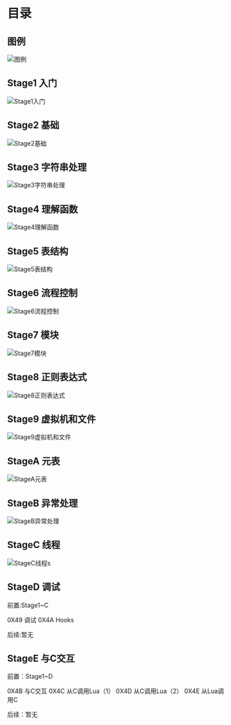 # 目录

## 图例

![图例](XMLimages/Legend.svg)

## Stage1 入门

![Stage1入门](XMLimages/Stage1入门.svg)

## Stage2 基础

![Stage2基础](XMLimages/Stage2基础.svg)

## Stage3 字符串处理

![Stage3字符串处理](XMLimages/Stage3字符串处理.svg)

## Stage4 理解函数

![Stage4理解函数](XMLimages/Stage4理解函数.svg)

## Stage5 表结构

![Stage5表结构](XMLimages/Stage5表结构.svg)

## Stage6 流程控制

![Stage6流程控制](XMLimages/Stage6流程控制.svg)

## Stage7 模块

![Stage7模块](XMLimages/Stage7模块.svg)

## Stage8 正则表达式

![Stage8正则表达式](XMLimages/Stage8正则表达式.svg)

## Stage9 虚拟机和文件

![Stage9虚拟机和文件](XMLimages/Stage9虚拟机和文件.svg)

## StageA 元表

![StageA元表](XMLimages/StageA元表.svg)

## StageB 异常处理

![StageB异常处理](XMLimages/StageB异常处理.svg)

## StageC 线程

![StageC线程](XMLimages/StageC线程.svg)s

## StageD 调试

前置:Stage1~C

0X49 调试
0X4A Hooks

后续:暂无

## StageE 与C交互

前置：Stage1~D

0X4B 与C交互
0X4C 从C调用Lua（1）
0X4D 从C调用Lua（2）
0X4E 从Lua调用C

后续：暂无